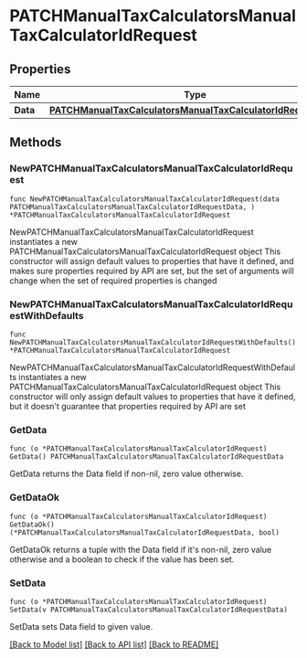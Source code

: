 # PATCHManualTaxCalculatorsManualTaxCalculatorIdRequest

## Properties

Name | Type | Description | Notes
------------ | ------------- | ------------- | -------------
**Data** | [**PATCHManualTaxCalculatorsManualTaxCalculatorIdRequestData**](PATCHManualTaxCalculatorsManualTaxCalculatorIdRequestData.md) |  | 

## Methods

### NewPATCHManualTaxCalculatorsManualTaxCalculatorIdRequest

`func NewPATCHManualTaxCalculatorsManualTaxCalculatorIdRequest(data PATCHManualTaxCalculatorsManualTaxCalculatorIdRequestData, ) *PATCHManualTaxCalculatorsManualTaxCalculatorIdRequest`

NewPATCHManualTaxCalculatorsManualTaxCalculatorIdRequest instantiates a new PATCHManualTaxCalculatorsManualTaxCalculatorIdRequest object
This constructor will assign default values to properties that have it defined,
and makes sure properties required by API are set, but the set of arguments
will change when the set of required properties is changed

### NewPATCHManualTaxCalculatorsManualTaxCalculatorIdRequestWithDefaults

`func NewPATCHManualTaxCalculatorsManualTaxCalculatorIdRequestWithDefaults() *PATCHManualTaxCalculatorsManualTaxCalculatorIdRequest`

NewPATCHManualTaxCalculatorsManualTaxCalculatorIdRequestWithDefaults instantiates a new PATCHManualTaxCalculatorsManualTaxCalculatorIdRequest object
This constructor will only assign default values to properties that have it defined,
but it doesn't guarantee that properties required by API are set

### GetData

`func (o *PATCHManualTaxCalculatorsManualTaxCalculatorIdRequest) GetData() PATCHManualTaxCalculatorsManualTaxCalculatorIdRequestData`

GetData returns the Data field if non-nil, zero value otherwise.

### GetDataOk

`func (o *PATCHManualTaxCalculatorsManualTaxCalculatorIdRequest) GetDataOk() (*PATCHManualTaxCalculatorsManualTaxCalculatorIdRequestData, bool)`

GetDataOk returns a tuple with the Data field if it's non-nil, zero value otherwise
and a boolean to check if the value has been set.

### SetData

`func (o *PATCHManualTaxCalculatorsManualTaxCalculatorIdRequest) SetData(v PATCHManualTaxCalculatorsManualTaxCalculatorIdRequestData)`

SetData sets Data field to given value.



[[Back to Model list]](../README.md#documentation-for-models) [[Back to API list]](../README.md#documentation-for-api-endpoints) [[Back to README]](../README.md)


